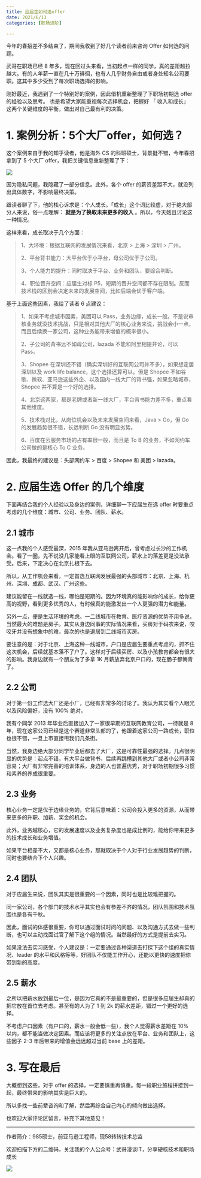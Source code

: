 ```yaml
---
title: 应届生如何选offer
date: 2021/6/13 
categories: [职场进阶]

---
```


今年的春招差不多结束了，期间我收到了好几个读者前来咨询 Offer 如何选的问题。

武哥在职场已经 8 年多，现在回过头来看，当初起点一样的同学，真的差距越拉越大。有的人年薪一直在几十万徘徊，也有人几乎财务自由或者身处知名公司要职。这其中多少受到了每次职场选择的影响。

<!-- more -->

刚好最近，我遇到了一个特别好的案例，因此借机重新整理了下职场初期选 offer 的经验以及思考。 也是希望大家能重视每次选择机会，把握好 「 收入和成长」 这两个关键维度的平衡，做出对自己最有利的决策。

# 1\. 案例分析：5个大厂offer，如何选？  

这个案例来自于我的知乎读者，他是海外 CS 的科班硕士，背景挺不错，今年春招拿到了 5 个大厂 offer，我把关键信息重新整理了下：

![](https://oscimg.oschina.net/oscnet/569d1f59-694e-493a-afae-295e36d1449a.png)

因为隐私问题，我隐藏了一部分信息。此外，各个 offer 的薪资差距不大，就没列出具体数字，不影响最终决策。  

跟读者聊了下，他的核心诉求是：个人成长。「成长」这个词比较虚，对于绝大部分人来说，俗一点理解： **就是为了换取未来更多的收入** 。所以，今天姑且讨论这一种情况。

这样来看，成长取决于几个方面：

> 1、大环境：根据互联网的发展情况来看，北京 > 上海 > 深圳 > 广州。
>
> 2、平台背书能力：大平台优于小平台，母公司优于子公司。
>
> 3、个人能力的提升：同时取决于平台、业务和团队，要综合判断。
>
> 4、职位晋升空间：应届生对标 P5，短期的晋升空间都不存在限制。反而技术栈的区别会决定未来的发展空间，比如后端会优于客户端。

基于上面这些因素，我给了读者 6 点建议：

> 1、如果不考虑城市因素，美团可以 Pass，业务边缘，成长一般。不是说审核业务就没技术挑战，只是相对其他大厂的核心业务来说，挑战会小一点，而且后续换一家公司，这种业务能带来增值的概率很小。
>
> 2、子公司的背书远不如母公司，lazada 不能和阿里相提并论，可以 Pass。
>
> 3、Shopee 在深圳还不错（确实深圳好的互联网公司并不多），如果想定居深圳以及 work life balance，这个选择还算可以。但是 Shopee 不如谷歌、微软、亚马逊这些外企、以及国内一线大厂的背书强，如果忽略城市，Shopee 并不算是一个好的选择。
>
> 4、北京这两家，都是老牌或者新一线大厂，平台背书能力差不多，重点看其他维度。
>
> 5、技术栈对比，从岗位机会以及未来发展空间来看，Java > Go，但 Go 的发展趋势很不错，长远判断 Go 没有明显劣势。
>
> 6、百度在云服务市场的占有率很一般，而且是 To B 的业务，不如网约车公司做的是核心 To C 业务。

因此，我最终的建议是：头部网约车 > 百度 \> Shopee 和 美团 > lazada。 

# 2\. 应届生选 Offer 的几个维度  

下面再结合我的个人经验以及身边的案例，详细聊一下应届生在选 offer 时要重点考虑的几个维度：城市、公司、业务、团队、薪水。

## 2.1 城市

这一点我的个人感受最深，2015 年我从亚马逊离开后，曾考虑过长沙的工作机会。看了一圈，先不说没几家能看上眼的互联网公司，薪水上的落差更是没法承受。后来，下定决心在北京扎根下去。

所以，从工作机会来看，一定首选互联网发展最强的头部城市：北京、上海、杭州、深圳、成都、武汉、广州这些。

建议能留在一线就选一线，哪怕是短期的。因为环境真的能影响你的成长，给你更高的视野，看到更多优秀的人，有时候真的能激发出一个人更强的潜力和能量。

另外一点，便是生活环境的考虑。一二线城市在教育、医疗资源的优势不用多说，当然最大的难题是房子。其实从身边同事的实际情况来看，买房对于码农来说，咬咬牙并没有想象中的难，最次的也是退居到二线城市买房。  

要注意的是：对于北京、上海这种一线城市，户口是应届生要重点考虑的，抓不住这次机会，后续就基本落不了户了。这样对于后续买房、以及小孩教育都会有很大的影响。我身边就有一个朋友为了多拿 1K 月薪放弃北京户口的，现在肠子都悔青了。

## 2.2 公司

对于第一份工作选大厂还是小厂，已经有非常多的讨论了。我认为其实看个人眼光以及风险偏好，没有 100% 绝对。

我有个同学 2013 年毕业后直接加入了一家很早期的互联网教育公司，一待就是 8 年，现在这家公司已经是这个赛道非常头部的了，他跟着这家公司一路成长，职位也很不错，一旦上市直接甩我们几条街。

当然，我身边绝大部分同学毕业后都去了大厂，这是可靠性最强的选择。几点很明显的优势是：起点不错，有大平台做背书，后续再跳槽到其他大厂或者小公司非常容易；大厂有非常完善的培训体系，身边的人也普遍优秀，对于职场初期很多习惯和素养的养成很重要。

## 2.3 业务

核心业务一定是优于边缘业务的，它背后意味着：公司会投入更多的资源，从而带来更多的升职、加薪、奖金的机会。

此外，业务越核心，它的发展速度以及业务复杂度也是成比例的，能给你带来更多的技术成长和业务增值。

如果平台相差不大，又都是核心业务，那就取决于个人对于行业发展趋势的判断，同时也要结合下个人兴趣。

## 2.4 团队

对于应届生来说，团队其实是很重要的一个因素，同时也是比较难把握的。

同一家公司，各个部门的技术水平其实也会有参差不齐的情况，团队氛围和技术氛围也是各有千秋。

因此，面试的体感很重要，你可以通过面试时问的问题、以及沟通方式去做一些判断，也可以主动找面试官了解下这个组的情况。当然最好的方式是提前去实习。

如果没法去实习感受，个人建议是：一定要通过各种渠道去打探下这个组的真实情况、leader 的水平和风格等等，好团队不仅能工作开心，还能以更快的速度把你带到新的高度。

## 2.5 薪水

之所以把薪水放到最后一位，是因为它真的不是最重要的，但是很多应届生却真的把它放在首位去考虑。甚至有的人为了 1 到 2k 的薪水差距，错过一个更好的选择。

不考虑户口因素（有户口的，薪水一般会低一些），我个人觉得薪水差距在 10% 以内，都不能当做决定因素。而应该将更多的关注点放在平台、业务和团队上，这些因子 2-3 年后带来的增值会远远超过当前 base 上的差距。

# 3\. 写在最后  

大概想到这些，对于 offer 的选择，一定要慎重再慎重。每一段职业旅程拼接到一起，最终带来的影响其实是巨大的。

所以多找一些前辈咨询和了解，然后再综合自己内心的倾向做出选择。

也欢迎大家评论区留言，补充下其他意见！



---

作者简介：985硕士，前亚马逊工程师，现58转转技术总监

欢迎扫描下方的二维码，关注我的个人公众号：武哥漫谈IT，分享硬核技术和职场成长

![](https://img-blog.csdnimg.cn/20201107215432925.jpg)
